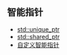 ## 智能指针

- [std::unique_ptr](unique_ptr)
- [std::shared_ptr](shared_ptr)
- [自定义智能指针](custom_smart_pointers)
